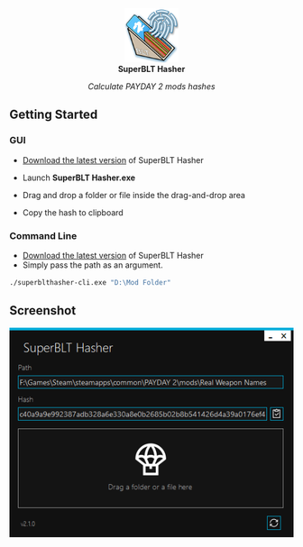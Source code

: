 <!-- markdownlint-disable-next-line MD041 -->
<div align="center">
  <img width="96" src="../docs/static/img/favicon.png" alt="Logo">
</div>

<div align="center">
  <strong>SuperBLT Hasher</strong>
</div>

<p align="center">
  <em>Calculate PAYDAY 2 mods hashes</em>
</p>

## Getting Started

### GUI

- [Download the latest version](https://github.com/Strappazzon/PD2-SuperBLT-Hasher/releases/latest) of SuperBLT Hasher

- Launch **SuperBLT Hasher.exe**
- Drag and drop a folder or file inside the drag-and-drop area
- Copy the hash to clipboard

### Command Line

- [Download the latest version](https://github.com/Strappazzon/PD2-SuperBLT-Hasher/releases/latest) of SuperBLT Hasher
- Simply pass the path as an argument.

```sh
./superblthasher-cli.exe "D:\Mod Folder"
```

## Screenshot

![SuperBLT Hasher Screenshot](../docs/static/img/screenshot.png)
